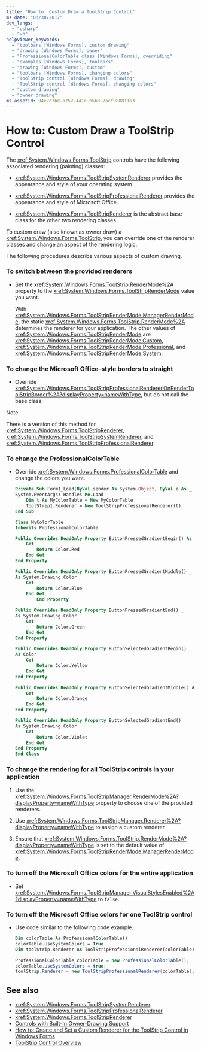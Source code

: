 ```yaml
---
title: "How to: Custom Draw a ToolStrip Control"
ms.date: "03/30/2017"
dev_langs: 
  - "csharp"
  - "vb"
helpviewer_keywords: 
  - "toolbars [Windows Forms], custom drawing"
  - "drawing [Windows Forms], owner"
  - "ProfessionalColorTable class [Windows Forms], overriding"
  - "examples [Windows Forms], toolbars"
  - "drawing [Windows Forms], custom"
  - "toolbars [Windows Forms], changing colors"
  - "ToolStrip control [Windows Forms], drawing"
  - "ToolStrip control [Windows Forms], changing colors"
  - "custom drawing"
  - "owner drawing"
ms.assetid: 94e7d7bd-a752-441c-b5b3-7acf98881163
---
```

# How to: Custom Draw a ToolStrip Control
The <xref:System.Windows.Forms.ToolStrip> controls have the following associated rendering (painting) classes:  
  
- <xref:System.Windows.Forms.ToolStripSystemRenderer> provides the appearance and style of your operating system.  
  
- <xref:System.Windows.Forms.ToolStripProfessionalRenderer> provides the appearance and style of Microsoft Office.  
  
- <xref:System.Windows.Forms.ToolStripRenderer> is the abstract base class for the other two rendering classes.  
  
 To custom draw (also known as owner draw) a <xref:System.Windows.Forms.ToolStrip>, you can override one of the renderer classes and change an aspect of the rendering logic.  
  
 The following procedures describe various aspects of custom drawing.  
  
### To switch between the provided renderers  
  
- Set the <xref:System.Windows.Forms.ToolStrip.RenderMode%2A> property to the <xref:System.Windows.Forms.ToolStripRenderMode> value you want.  
  
     With <xref:System.Windows.Forms.ToolStripRenderMode.ManagerRenderMode>, the static <xref:System.Windows.Forms.ToolStrip.RenderMode%2A> determines the renderer for your application. The other values of <xref:System.Windows.Forms.ToolStripRenderMode> are <xref:System.Windows.Forms.ToolStripRenderMode.Custom>, <xref:System.Windows.Forms.ToolStripRenderMode.Professional>, and <xref:System.Windows.Forms.ToolStripRenderMode.System>.  
  
### To change the Microsoft Office–style borders to straight  
  
- Override <xref:System.Windows.Forms.ToolStripProfessionalRenderer.OnRenderToolStripBorder%2A?displayProperty=nameWithType>, but do not call the base class.  
  
> [!NOTE]
> There is a version of this method for <xref:System.Windows.Forms.ToolStripRenderer>, <xref:System.Windows.Forms.ToolStripSystemRenderer>, and <xref:System.Windows.Forms.ToolStripProfessionalRenderer>.  
  
### To change the ProfessionalColorTable  
  
- Override <xref:System.Windows.Forms.ProfessionalColorTable> and change the colors you want.  
  
    ```vb  
    Private Sub Form1_Load(ByVal sender As System.Object, ByVal e As _  
    System.EventArgs) Handles Me.Load  
        Dim t As MyColorTable = New MyColorTable  
        ToolStrip1.Renderer = New ToolStripProfessionalRenderer(t)  
    End Sub  
  
    Class MyColorTable
    Inherits ProfessionalColorTable  
  
    Public Overrides ReadOnly Property ButtonPressedGradientBegin() As Color  
        Get  
            Return Color.Red  
        End Get  
    End Property  
  
    Public Overrides ReadOnly Property ButtonPressedGradientMiddle() _  
    As System.Drawing.Color  
        Get  
            Return Color.Blue  
        End Get  
            End Property  
  
    Public Overrides ReadOnly Property ButtonPressedGradientEnd() _  
    As System.Drawing.Color  
        Get  
            Return Color.Green  
        End Get  
    End Property  
  
    Public Overrides ReadOnly Property ButtonSelectedGradientBegin() _  
    As Color  
        Get  
            Return Color.Yellow  
        End Get  
    End Property  
  
    Public Overrides ReadOnly Property ButtonSelectedGradientMiddle() As System.Drawing.Color  
        Get  
            Return Color.Orange  
        End Get  
    End Property  
  
    Public Overrides ReadOnly Property ButtonSelectedGradientEnd() _  
    As System.Drawing.Color  
        Get  
            Return Color.Violet  
        End Get  
    End Property  
    End Class  
    ```  
  
### To change the rendering for all ToolStrip controls in your application  
  
1. Use the <xref:System.Windows.Forms.ToolStripManager.RenderMode%2A?displayProperty=nameWithType> property to choose one of the provided renderers.  
  
2. Use <xref:System.Windows.Forms.ToolStripManager.Renderer%2A?displayProperty=nameWithType> to assign a custom renderer.  
  
3. Ensure that <xref:System.Windows.Forms.ToolStrip.RenderMode%2A?displayProperty=nameWithType> is set to the default value of <xref:System.Windows.Forms.ToolStripRenderMode.ManagerRenderMode>.  
  
### To turn off the Microsoft Office colors for the entire application  
  
- Set <xref:System.Windows.Forms.ToolStripManager.VisualStylesEnabled%2A?displayProperty=nameWithType> to `false`.  
  
### To turn off the Microsoft Office colors for one ToolStrip control  
  
- Use code similar to the following code example.  
  
    ```vb  
    Dim colorTable As ProfessionalColorTable()  
    colorTable.UseSystemColors = True  
    Dim toolStrip.Renderer As ToolStripProfessionalRenderer(colorTable)  
    ```  
  
    ```csharp  
    ProfessionalColorTable colorTable = new ProfessionalColorTable();  
    colorTable.UseSystemColors = true;  
    toolStrip.Renderer = new ToolStripProfessionalRenderer(colorTable);  
    ```  
  
## See also

- <xref:System.Windows.Forms.ToolStripSystemRenderer>
- <xref:System.Windows.Forms.ToolStripProfessionalRenderer>
- <xref:System.Windows.Forms.ToolStripRenderer>
- [Controls with Built-In Owner-Drawing Support](controls-with-built-in-owner-drawing-support.md)
- [How to: Create and Set a Custom Renderer for the ToolStrip Control in Windows Forms](create-and-set-a-custom-renderer-for-the-toolstrip-control-in-wf.md)
- [ToolStrip Control Overview](toolstrip-control-overview-windows-forms.md)
